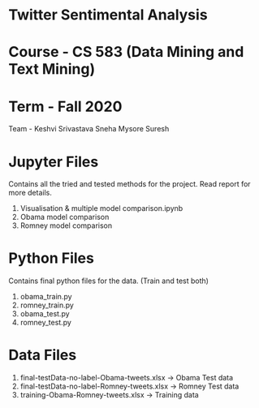 # Twitter Sentimental Analysis
# Course - CS 583 (Data Mining and Text Mining)
# Term - Fall 2020

Team -
Keshvi Srivastava 
Sneha Mysore Suresh

# Jupyter Files

Contains all the tried and tested methods for the project. Read report for more details.

1. Visualisation & multiple model comparison.ipynb
2. Obama model comparison
3. Romney model comparison

# Python Files

Contains final python files for the data. (Train and test both)

1. obama_train.py
2. romney_train.py
3. obama_test.py
4. romney_test.py

# Data Files

1. final-testData-no-label-Obama-tweets.xlsx     -> Obama Test data
2. final-testData-no-label-Romney-tweets.xlsx    -> Romney Test data
3. training-Obama-Romney-tweets.xlsx             -> Training data
